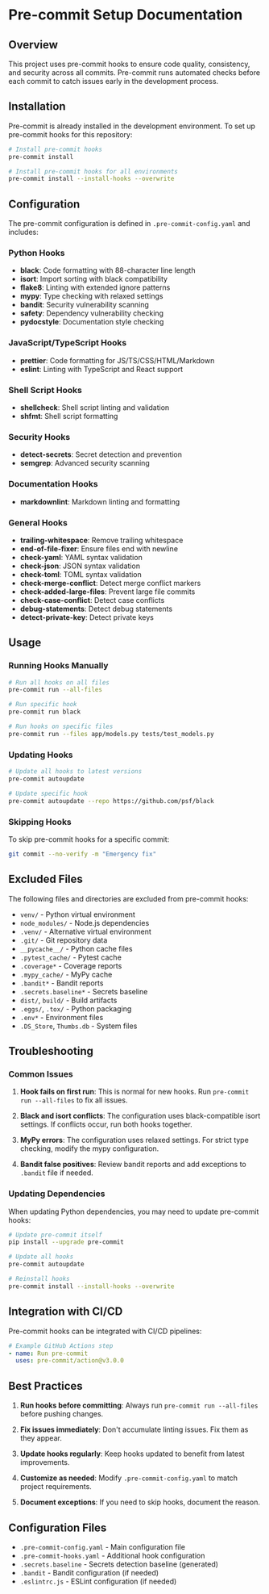 # Pre-commit Setup Documentation

## Overview

This project uses pre-commit hooks to ensure code quality, consistency, and security across all commits. Pre-commit runs automated checks before each commit to catch issues early in the development process.

## Installation

Pre-commit is already installed in the development environment. To set up pre-commit hooks for this repository:

```bash
# Install pre-commit hooks
pre-commit install

# Install pre-commit hooks for all environments
pre-commit install --install-hooks --overwrite
```

## Configuration

The pre-commit configuration is defined in `.pre-commit-config.yaml` and includes:

### Python Hooks
- **black**: Code formatting with 88-character line length
- **isort**: Import sorting with black compatibility
- **flake8**: Linting with extended ignore patterns
- **mypy**: Type checking with relaxed settings
- **bandit**: Security vulnerability scanning
- **safety**: Dependency vulnerability checking
- **pydocstyle**: Documentation style checking

### JavaScript/TypeScript Hooks
- **prettier**: Code formatting for JS/TS/CSS/HTML/Markdown
- **eslint**: Linting with TypeScript and React support

### Shell Script Hooks
- **shellcheck**: Shell script linting and validation
- **shfmt**: Shell script formatting

### Security Hooks
- **detect-secrets**: Secret detection and prevention
- **semgrep**: Advanced security scanning

### Documentation Hooks
- **markdownlint**: Markdown linting and formatting

### General Hooks
- **trailing-whitespace**: Remove trailing whitespace
- **end-of-file-fixer**: Ensure files end with newline
- **check-yaml**: YAML syntax validation
- **check-json**: JSON syntax validation
- **check-toml**: TOML syntax validation
- **check-merge-conflict**: Detect merge conflict markers
- **check-added-large-files**: Prevent large file commits
- **check-case-conflict**: Detect case conflicts
- **debug-statements**: Detect debug statements
- **detect-private-key**: Detect private keys

## Usage

### Running Hooks Manually

```bash
# Run all hooks on all files
pre-commit run --all-files

# Run specific hook
pre-commit run black

# Run hooks on specific files
pre-commit run --files app/models.py tests/test_models.py
```

### Updating Hooks

```bash
# Update all hooks to latest versions
pre-commit autoupdate

# Update specific hook
pre-commit autoupdate --repo https://github.com/psf/black
```

### Skipping Hooks

To skip pre-commit hooks for a specific commit:

```bash
git commit --no-verify -m "Emergency fix"
```

## Excluded Files

The following files and directories are excluded from pre-commit hooks:

- `venv/` - Python virtual environment
- `node_modules/` - Node.js dependencies
- `.venv/` - Alternative virtual environment
- `.git/` - Git repository data
- `__pycache__/` - Python cache files
- `.pytest_cache/` - Pytest cache
- `.coverage*` - Coverage reports
- `.mypy_cache/` - MyPy cache
- `.bandit*` - Bandit reports
- `.secrets.baseline*` - Secrets baseline
- `dist/`, `build/` - Build artifacts
- `.eggs/`, `.tox/` - Python packaging
- `.env*` - Environment files
- `.DS_Store`, `Thumbs.db` - System files

## Troubleshooting

### Common Issues

1. **Hook fails on first run**: This is normal for new hooks. Run `pre-commit run --all-files` to fix all issues.

2. **Black and isort conflicts**: The configuration uses black-compatible isort settings. If conflicts occur, run both hooks together.

3. **MyPy errors**: The configuration uses relaxed settings. For strict type checking, modify the mypy configuration.

4. **Bandit false positives**: Review bandit reports and add exceptions to `.bandit` file if needed.

### Updating Dependencies

When updating Python dependencies, you may need to update pre-commit hooks:

```bash
# Update pre-commit itself
pip install --upgrade pre-commit

# Update all hooks
pre-commit autoupdate

# Reinstall hooks
pre-commit install --install-hooks --overwrite
```

## Integration with CI/CD

Pre-commit hooks can be integrated with CI/CD pipelines:

```yaml
# Example GitHub Actions step
- name: Run pre-commit
  uses: pre-commit/action@v3.0.0
```

## Best Practices

1. **Run hooks before committing**: Always run `pre-commit run --all-files` before pushing changes.

2. **Fix issues immediately**: Don't accumulate linting issues. Fix them as they appear.

3. **Update hooks regularly**: Keep hooks updated to benefit from latest improvements.

4. **Customize as needed**: Modify `.pre-commit-config.yaml` to match project requirements.

5. **Document exceptions**: If you need to skip hooks, document the reason.

## Configuration Files

- `.pre-commit-config.yaml` - Main configuration file
- `.pre-commit-hooks.yaml` - Additional hook configuration
- `.secrets.baseline` - Secrets detection baseline (generated)
- `.bandit` - Bandit configuration (if needed)
- `.eslintrc.js` - ESLint configuration (if needed)
